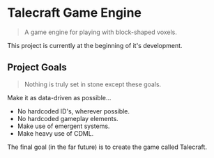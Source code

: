 # Talecraft Game Engine

> A game engine for playing with block-shaped voxels.

This project is currently at the beginning of it's development.

## Project Goals

> Nothing is truly set in stone except these goals.

Make it as data-driven as possible...

* No hardcoded ID's, wherever possible.
* No hardcoded gameplay elements.
* Make use of emergent systems.
* Make heavy use of CDML.

The final goal \(in the far future\) is to create the game called Talecraft.

